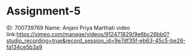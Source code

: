 # Assignment-5

ID: 700739769
Name: Anjani Priya Marthati
video link:https://vimeo.com/manage/videos/912471829/9e6bc26bb0?studio_recording=true&record_session_id=9e7df35f-eb63-45c5-be26-fa134ce5b3a9
